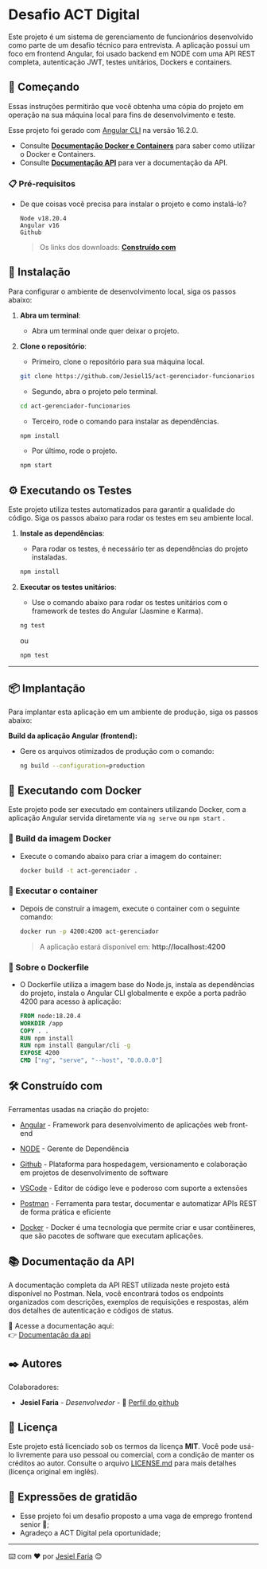 # Desafio ACT Digital

Este projeto é um sistema de gerenciamento de funcionários desenvolvido como parte de um desafio técnico para entrevista. A aplicação possui um
foco em frontend Angular, foi usado backend em NODE com uma API REST completa, autenticação JWT, testes unitários, Dockers e containers.

## 🚀 Começando

Essas instruções permitirão que você obtenha uma cópia do projeto em operação na sua máquina local para fins de desenvolvimento e teste.

Esse projeto foi gerado com [Angular CLI](https://github.com/angular/angular-cli) na versão 16.2.0.

- Consulte **[Documentação Docker e Containers](#-sobre-o-dockerfile)** para saber como utilizar o Docker e Containers.
- Consulte **[Documentação API](#-documentação-da-api)** para ver a documentação da API.

### 📋 Pré-requisitos

- De que coisas você precisa para instalar o projeto e como instalá-lo?

  ```
  Node v18.20.4
  Angular v16
  Github
  ```

  > Os links dos downloads: **[Construído com](#️-construído-com)** 

## 🔧 Instalação

Para configurar o ambiente de desenvolvimento local, siga os passos abaixo:

1. **Abra um terminal**:

   - Abra um terminal onde quer deixar o projeto.

2. **Clone o repositório**:

   - Primeiro, clone o repositório para sua máquina local.

   ```bash
   git clone https://github.com/Jesiel15/act-gerenciador-funcionarios
   ```

   - Segundo, abra o projeto pelo terminal.

   ```bash
   cd act-gerenciador-funcionarios
   ```

   - Terceiro, rode o comando para instalar as dependências.

   ```bash
   npm install
   ```

   - Por último, rode o projeto.

   ```bash
   npm start
   ```

## ⚙️ Executando os Testes

Este projeto utiliza testes automatizados para garantir a qualidade do código. Siga os passos abaixo para rodar os testes em seu ambiente local.

1. **Instale as dependências**:

   - Para rodar os testes, é necessário ter as dependências do projeto instaladas.

   ```bash
   npm install
   ```

2. **Executar os testes unitários**:
   - Use o comando abaixo para rodar os testes unitários com o framework de testes do Angular (Jasmine e Karma).
   ```bash
   ng test
   ```
   ou
   ```bash
   npm test
   ```

---

## 📦 Implantação

Para implantar esta aplicação em um ambiente de produção, siga os passos abaixo:

**Build da aplicação Angular (frontend):**

- Gere os arquivos otimizados de produção com o comando:
  ```bash
  ng build --configuration=production
  ```

## 🐳 Executando com Docker

Este projeto pode ser executado em containers utilizando Docker, com a aplicação Angular servida diretamente via `ng serve` ou `npm start` .

### 🔸 Build da imagem Docker

- Execute o comando abaixo para criar a imagem do container:

  ```bash
  docker build -t act-gerenciador .
  ```

### 🔸 Executar o container

- Depois de construir a imagem, execute o container com o seguinte comando:

  ```bash
  docker run -p 4200:4200 act-gerenciador
  ```

  > A aplicação estará disponível em: **http://localhost:4200**

### 🔸 Sobre o Dockerfile

- O Dockerfile utiliza a imagem base do Node.js, instala as dependências do projeto, instala o Angular CLI globalmente e expõe a porta padrão 4200 para acesso à aplicação:

  ```Dockerfile
  FROM node:18.20.4
  WORKDIR /app
  COPY . .
  RUN npm install
  RUN npm install @angular/cli -g
  EXPOSE 4200
  CMD ["ng", "serve", "--host", "0.0.0.0"]
  ```

## 🛠️ Construído com

Ferramentas usadas na criação do projeto:

- [Angular](https://v16.angular.io/guide/setup-local) - Framework para desenvolvimento de aplicações web front-end

- [NODE](https://nodejs.org/pt/download) - Gerente de Dependência

- [Github](https://docs.github.com/en/desktop/installing-and-authenticating-to-github-desktop/installing-github-desktop) - Plataforma para hospedagem, versionamento e colaboração em projetos de desenvolvimento de software

- [VSCode](https://code.visualstudio.com) - Editor de código leve e poderoso com suporte a extensões

- [Postman](https://www.postman.com/downloads) - Ferramenta para testar, documentar e automatizar APIs REST de forma prática e eficiente

- [Docker](https://www.docker.com/get-started/) - Docker é uma tecnologia que permite criar e usar contêineres, que são pacotes de software que executam aplicações. 


## 📚 Documentação da API

A documentação completa da API REST utilizada neste projeto está disponível no Postman. Nela, você encontrará todos os endpoints organizados com descrições, exemplos de requisições e respostas, além dos detalhes de autenticação e códigos de status.

📎 Acesse a documentação aqui:  
👉 [Documentação da api](https://documenter.getpostman.com/view/15165244/2sAYdoESqn#89c346c7-1432-4bf6-8721-5f0a2adff646)

## ✒️ Autores

Colaboradores:

- **Jesiel Faria** - _Desenvolvedor_ - 📎 [Perfil do github](https://github.com/Jesiel15)

## 📄 Licença

Este projeto está licenciado sob os termos da licença **MIT**.
Você pode usá-lo livremente para uso pessoal ou comercial, com a condição de manter os créditos ao autor.
Consulte o arquivo [LICENSE.md](./LICENSE.md) para mais detalhes (licença original em inglês).

## 🎁 Expressões de gratidão

- Esse projeto foi um desafio proposto a uma vaga de emprego frontend senior 📢;
- Agradeço a ACT Digital pela oportunidade;

---

⌨️ com ❤️ por [Jesiel Faria](https://github.com/Jesiel15) 😊
